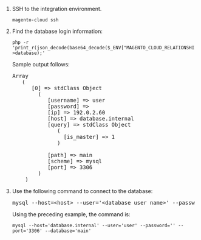 <div markdown="1">

1.  SSH to the integration environment.

        magento-cloud ssh
2.  Find the database login information:

        php -r 'print_r(json_decode(base64_decode($_ENV["MAGENTO_CLOUD_RELATIONSHIPS"]))->database);'

    Sample output follows:

    <pre class="no-copy">
    Array
	   (
          [0] => stdClass Object
            (
               [username] => user
               [password] =>
               [ip] => 192.0.2.60
               [host] => database.internal
               [query] => stdClass Object
                  (
                    [is_master] => 1
                  )

               [path] => main
               [scheme] => mysql
               [port] => 3306
            )
        )</pre>

3.  Use the following command to connect to the database:

	<pre class="no-copy">mysql --host=&lt;host> --user='&lt;database user name>' --password='&lt;user password>' --port='&lt;port>' --database='&lt;path>'</pre>

    Using the preceding example, the command is:

        mysql --host='database.internal' --user='user' --password='' --port='3306' --database='main'